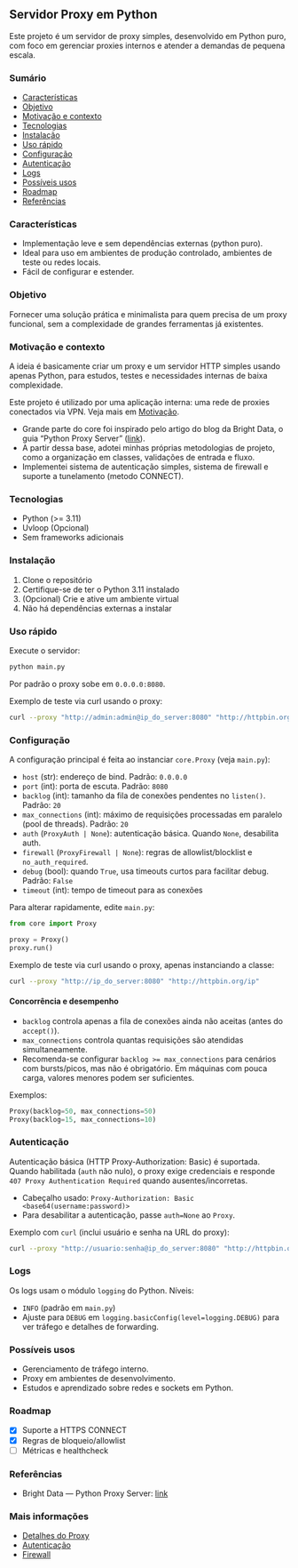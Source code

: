 ## Servidor Proxy em Python

Este projeto é um servidor de proxy simples, desenvolvido em Python puro, com foco em gerenciar proxies internos e atender a demandas de pequena escala.

### Sumário

- [Características](#características)
- [Objetivo](#objetivo)
- [Motivação e contexto](#motivação-e-contexto)
- [Tecnologias](#tecnologias)
- [Instalação](#instalação)
- [Uso rápido](#uso-rápido)
- [Configuração](#configuração)
- [Autenticação](#autenticação)
- [Logs](#logs)
- [Possíveis usos](#possíveis-usos)
- [Roadmap](#roadmap)
- [Referências](#referências)

### Características

- Implementação leve e sem dependências externas (python puro).
- Ideal para uso em ambientes de produção controlado, ambientes de teste ou redes locais.
- Fácil de configurar e estender.

### Objetivo

Fornecer uma solução prática e minimalista para quem precisa de um proxy funcional, sem a complexidade de grandes ferramentas já existentes.

### Motivação e contexto

A ideia é basicamente criar um proxy e um servidor HTTP simples usando apenas Python, para estudos, testes e necessidades internas de baixa complexidade.

Este projeto é utilizado por uma aplicação interna: uma rede de proxies conectados via VPN. Veja mais em [Motivação](docs/motivacao.md).

- Grande parte do core foi inspirado pelo artigo do blog da Bright Data, o guia “Python Proxy Server” ([link](https://brightdata.com.br/blog/proxies-101/python-proxy-server)). 
- A partir dessa base, adotei minhas próprias metodologias de projeto, como a organização em classes, validações de entrada e fluxo.
- Implementei sistema de autenticação simples, sistema de firewall e suporte a tunelamento (metodo CONNECT).

### Tecnologias

- Python (>= 3.11)
- Uvloop (Opcional)
- Sem frameworks adicionais

### Instalação

1. Clone o repositório
2. Certifique-se de ter o Python 3.11 instalado
3. (Opcional) Crie e ative um ambiente virtual
4. Não há dependências externas a instalar

### Uso rápido

Execute o servidor:

```bash
python main.py
```

Por padrão o proxy sobe em `0.0.0.0:8080`.

Exemplo de teste via curl usando o proxy:

```bash
curl --proxy "http://admin:admin@ip_do_server:8080" "http://httpbin.org/ip"
```

### Configuração

A configuração principal é feita ao instanciar `core.Proxy` (veja `main.py`):

- `host` (str): endereço de bind. Padrão: `0.0.0.0`
- `port` (int): porta de escuta. Padrão: `8080`
- `backlog` (int): tamanho da fila de conexões pendentes no `listen()`. Padrão: `20`
- `max_connections` (int): máximo de requisições processadas em paralelo (pool de threads). Padrão: `20`
- `auth` (`ProxyAuth | None`): autenticação básica. Quando `None`, desabilita auth.
- `firewall` (`ProxyFirewall | None`): regras de allowlist/blocklist e `no_auth_required`.
- `debug` (bool): quando `True`, usa timeouts curtos para facilitar debug. Padrão: `False`
- `timeout` (int): tempo de timeout para as conexões

Para alterar rapidamente, edite `main.py`:

```python
from core import Proxy

proxy = Proxy()
proxy.run()
```

Exemplo de teste via curl usando o proxy, apenas instanciando a classe:

```bash
curl --proxy "http://ip_do_server:8080" "http://httpbin.org/ip"
```

#### Concorrência e desempenho

- `backlog` controla apenas a fila de conexões ainda não aceitas (antes do `accept()`).
- `max_connections` controla quantas requisições são atendidas simultaneamente.
- Recomenda-se configurar `backlog >= max_connections` para cenários com bursts/picos, mas não é obrigatório. Em máquinas com pouca carga, valores menores podem ser suficientes.

Exemplos:

```python
Proxy(backlog=50, max_connections=50)
Proxy(backlog=15, max_connections=10)
```

### Autenticação

Autenticação básica (HTTP Proxy-Authorization: Basic) é suportada. Quando habilitada (`auth` não nulo), o proxy exige credenciais e responde `407 Proxy Authentication Required` quando ausentes/incorretas.

- Cabeçalho usado: `Proxy-Authorization: Basic <base64(username:password)>`
- Para desabilitar a autenticação, passe `auth=None` ao `Proxy`.

Exemplo com `curl` (inclui usuário e senha na URL do proxy):

```bash
curl --proxy "http://usuario:senha@ip_do_server:8080" "http://httpbin.org/ip"
```

### Logs

Os logs usam o módulo `logging` do Python. Níveis:

- `INFO` (padrão em `main.py`)
- Ajuste para `DEBUG` em `logging.basicConfig(level=logging.DEBUG)` para ver tráfego e detalhes de forwarding.

### Possíveis usos

- Gerenciamento de tráfego interno.
- Proxy em ambientes de desenvolvimento.
- Estudos e aprendizado sobre redes e sockets em Python.

### Roadmap

- [x] Suporte a HTTPS CONNECT
- [x] Regras de bloqueio/allowlist
- [ ] Métricas e healthcheck

### Referências

- Bright Data — Python Proxy Server: [link](https://brightdata.com.br/blog/proxies-101/python-proxy-server)

### Mais informações

- [Detalhes do Proxy](docs/proxy.md)
- [Autenticação](docs/auth.md)
- [Firewall](docs/firewall.md)